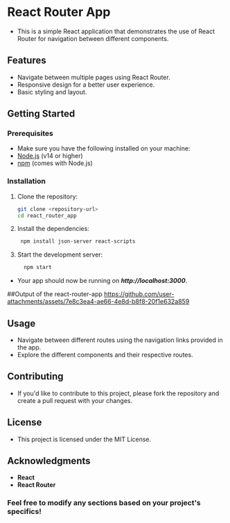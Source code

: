 # React Router App

- This is a simple React application that demonstrates the use of React Router for navigation between different components.

## Features

- Navigate between multiple pages using React Router.
- Responsive design for a better user experience.
- Basic styling and layout.

## Getting Started

### Prerequisites
- Make sure you have the following installed on your machine:
- [Node.js](https://nodejs.org/) (v14 or higher)
- [npm](https://www.npmjs.com/get-npm) (comes with Node.js)

### Installation

1. Clone the repository:

   ```bash
   git clone <repository-url>
   cd react_router_app
2. Install the dependencies:
   ```bash
    npm install json-server react-scripts
3. Start the development server:
   ```bash
     npm start
- Your app should now be running on ***http://localhost:3000***.
  
##Output of the react-router-app
 https://github.com/user-attachments/assets/7e8c3ea4-ae66-4e8d-b8f8-20f1e632a859

## Usage
- Navigate between different routes using the navigation links provided in the app.
- Explore the different components and their respective routes.
## Contributing
- If you'd like to contribute to this project, please fork the repository and create a pull request with your changes.

## License
- This project is licensed under the MIT License.

## Acknowledgments
- **React**
- **React Router**

### Feel free to modify any sections based on your project's specifics!
